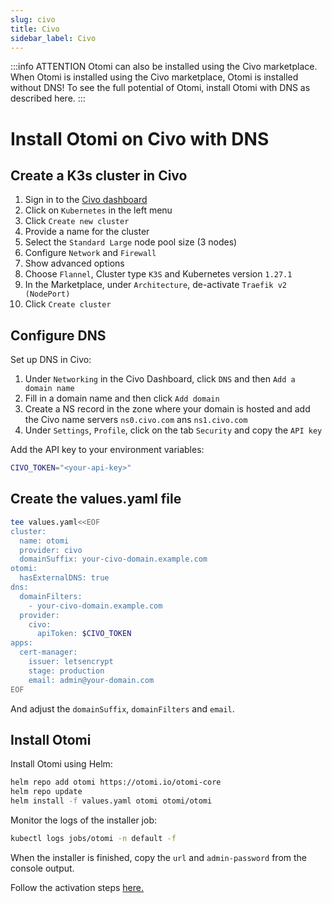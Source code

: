 ```yaml
---
slug: civo
title: Civo
sidebar_label: Civo
---
```


:::info ATTENTION
Otomi can also be installed using the Civo marketplace. When Otomi is installed using the Civo marketplace, Otomi is installed without DNS! To see the full potential of Otomi, install Otomi with DNS as described here.
:::

# Install Otomi on Civo with DNS

## Create a K3s cluster in Civo

1. Sign in to the [Civo dashboard](https://dashboard.civo.com/)
2. Click on `Kubernetes` in the left menu
3. Click `Create new cluster`
4. Provide a name for the cluster
5. Select the `Standard Large` node pool size (3 nodes)
6. Configure `Network` and `Firewall`
7. Show advanced options
8. Choose `Flannel`, Cluster type `K3S` and Kubernetes version `1.27.1`
9. In the Marketplace, under `Architecture`, de-activate `Traefik v2 (NodePort)`
10. Click `Create cluster`

## Configure DNS

Set up DNS in Civo:

1. Under `Networking` in the Civo Dashboard, click `DNS` and then `Add a domain name`
2. Fill in a domain name and then click `Add domain`
3. Create a NS record in the zone where your domain is hosted and add the Civo name servers `ns0.civo.com` ans `ns1.civo.com`
4. Under `Settings`, `Profile`, click on the tab `Security` and copy the `API key`

Add the API key to your environment variables:

```bash
CIVO_TOKEN="<your-api-key>"
```

## Create the values.yaml file

```bash
tee values.yaml<<EOF
cluster:
  name: otomi
  provider: civo
  domainSuffix: your-civo-domain.example.com
otomi:
  hasExternalDNS: true
dns:
  domainFilters: 
    - your-civo-domain.example.com
  provider:
    civo:
      apiToken: $CIVO_TOKEN
apps:
  cert-manager:
    issuer: letsencrypt
    stage: production
    email: admin@your-domain.com
EOF
```

And adjust the `domainSuffix`, `domainFilters` and `email`.

## Install Otomi

Install Otomi using Helm:

```bash
helm repo add otomi https://otomi.io/otomi-core
helm repo update
helm install -f values.yaml otomi otomi/otomi
```

Monitor the logs of the installer job:

```bash
kubectl logs jobs/otomi -n default -f
```

When the installer is finished, copy the `url` and `admin-password` from the console output.

Follow the activation steps [here.](https://otomi.io/docs/get-started/activation)